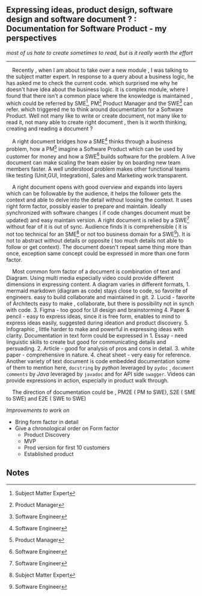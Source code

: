 ## Expressing ideas, product design, software design and software document ? : Documentation for Software Product - my perspectives
_most of us hate to create sometimes to read, but is it really worth the effort_

---

&nbsp; &nbsp; Recently , when I am about to take over a new module , I was talking to the     subject matter expert. In response to a query about a business logic, he has asked me to check the current code. which surprised me why he doesn't have idea about the business logic. It is complex module, where I found that there isn't a common place where the knowledge is maintained , which could be referred by SME[^1], PM[^2] Product Manager and the SWE[^3] can refer. which triggered me to think around documentation for a Software Product. Well not many like to write or create document, not many like to read it, not many able to create right document , then is it worth thinking, creating and reading a document ?


&nbsp; &nbsp; A right document bridges how a SME[^3] thinks through a business problem, how a PM[^2] imagine a Software Product which can be used by customer for money and how a SWE[^3] builds software for the problem. A live document can make scaling the team easier by on boarding new team members faster. A well understood problem makes other functional teams like testing (Unit,GUI, Integration), Sales and Marketing work transparent.

&nbsp; &nbsp; A right document opens with good overview and expands into layers which can be followable by the audience, it helps the follower gets the context and able to delve into the detail without loosing the context. It uses right form factor, possibly easier to prepare and maintain. Ideally synchronized with software changes ( if code changes document must be updated) and easy maintain version. A right document is relied by a SWE[^3] without fear of it is out of sync. Audience  finds it is comprehensible ( it is not too technical for an SME[^1] or not too business domain for a SWE[^3]). It is not to abstract without details or opposite ( too much details not able to follow or get context). The document doesn't repeat same thing more than once, exception same concept could be expressed in more than one form factor.

&nbsp; &nbsp; Most common form factor of a document is combination of text and Diagram. Using multi media especially video could provide  different dimensions in expressing content. A diagram varies in different formats, 1. mermaid  markdown (diagram as code) stays close to code, so favorite of engineers. easy to build collaborate and maintained in git. 2. Lucid - favorite of Architects easy to make , collaborate, but there is possibility not in synch with code. 3. Figma - too good for UI design and brainstorming 4. Paper & pencil - easy to express ideas, since it is free form, enables to mind to express ideas easily, suggested during ideation and product discovery. 5. Infographic , little harder to make and powerful in expressing ideas with clarity.   Documentation in text form could be expressed in 1. Essay - need linguistic skills to create but good for communicating details and persuading. 2. Article - good for analysis of pros and cons in detail. 3. white paper - comprehensive in nature. 4. cheat sheet - very easy for reference.  Another variety of text document is code embedded documentation some of them to mention here, `docstring` by _python_ leveraged by `pydoc` , `document comments` by _Java_ leveraged by `javadoc` and for API side `swagger`. Videos can provide expressions in action, especially in product walk through. 


&nbsp; &nbsp; The direction of documentation could be , PM2E ( PM to SWE), S2E ( SME to SWE) and E2E ( SWE to SWE)
  

_Improvements to work on_
* Bring form factor in detail
* Give a chronological order on Form factor
  * Product Discovery
  * MVP
  * Prod version for first 10 customers
  * Established product

## Notes
[^1]: Subject Matter Expert
[^2]: Product Manager 
[^3]: Software Engineer